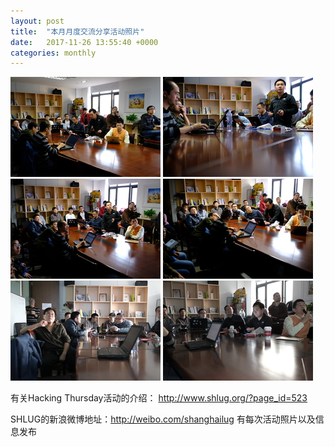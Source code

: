 ```yaml
---
layout: post
title:  "本月月度交流分享活动照片"
date:   2017-11-26 13:55:40 +0000
categories: monthly
---
```


[<img src='https://raw.githubusercontent.com/shanghailug/res2017/master/hb26.monthly/hb26_1451_1100+08.240x160.jpg'>](https://raw.githubusercontent.com/shanghailug/res2017/master/hb26.monthly/hb26_1451_1100+08.JPG)
[<img src='https://raw.githubusercontent.com/shanghailug/res2017/master/hb26.monthly/hb26_1452_4700+08.240x160.jpg'>](https://raw.githubusercontent.com/shanghailug/res2017/master/hb26.monthly/hb26_1452_4700+08.JPG)
[<img src='https://raw.githubusercontent.com/shanghailug/res2017/master/hb26.monthly/hb26_1453_5100+08.240x160.jpg'>](https://raw.githubusercontent.com/shanghailug/res2017/master/hb26.monthly/hb26_1453_5100+08.JPG)
[<img src='https://raw.githubusercontent.com/shanghailug/res2017/master/hb26.monthly/hb26_1502_3600+08.240x160.jpg'>](https://raw.githubusercontent.com/shanghailug/res2017/master/hb26.monthly/hb26_1502_3600+08.JPG)
[<img src='https://raw.githubusercontent.com/shanghailug/res2017/master/hb26.monthly/hb26_1606_5300+08.240x160.jpg'>](https://raw.githubusercontent.com/shanghailug/res2017/master/hb26.monthly/hb26_1606_5300+08.JPG)
[<img src='https://raw.githubusercontent.com/shanghailug/res2017/master/hb26.monthly/hb26_1612_0700+08.240x160.jpg'>](https://raw.githubusercontent.com/shanghailug/res2017/master/hb26.monthly/hb26_1612_0700+08.JPG)

有关Hacking Thursday活动的介绍：
http://www.shlug.org/?page_id=523

SHLUG的新浪微博地址：http://weibo.com/shanghailug 有每次活动照片以及信息发布


